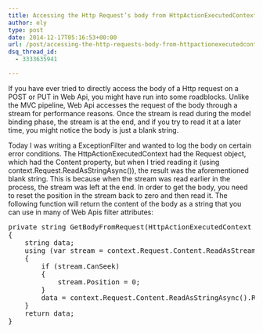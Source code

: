```yaml
---
title: Accessing the Http Request’s body from HttpActionExecutedContext
author: ely
type: post
date: 2014-12-17T05:16:53+00:00
url: /post/accessing-the-http-requests-body-from-httpactionexecutedcontext/
dsq_thread_id:
  - 3333635941

---
```

If you have ever tried to directly access the body of a Http request on a POST or PUT in Web Api, you might have run into some roadblocks. Unlike the MVC pipeline, Web Api accesses the request of the body through a stream for performance reasons. Once the stream is read during the model binding phase, the stream is at the end, and if you try to read it at a later time, you might notice the body is just a blank string.

Today I was writing a ExceptionFilter and wanted to log the body on certain error conditions. The HttpActionExecutedContext had the Request object, which had the Content property, but when I tried reading it (using context.Request.ReadAsStringAsync()), the result was the aforementioned blank string. This is because when the stream was read earlier in the process, the stream was left at the end. In order to get the body, you need to reset the position in the stream back to zero and then read it. The following function will return the content of the body as a string that you can use in many of Web Apis filter attributes:

<pre class="brush: csharp; title: ; notranslate" title="">private string GetBodyFromRequest(HttpActionExecutedContext context)
{
    string data;
    using (var stream = context.Request.Content.ReadAsStreamAsync().Result)
    {
        if (stream.CanSeek)
        {
            stream.Position = 0;
        }
        data = context.Request.Content.ReadAsStringAsync().Result;
    }
    return data;
}
</pre>